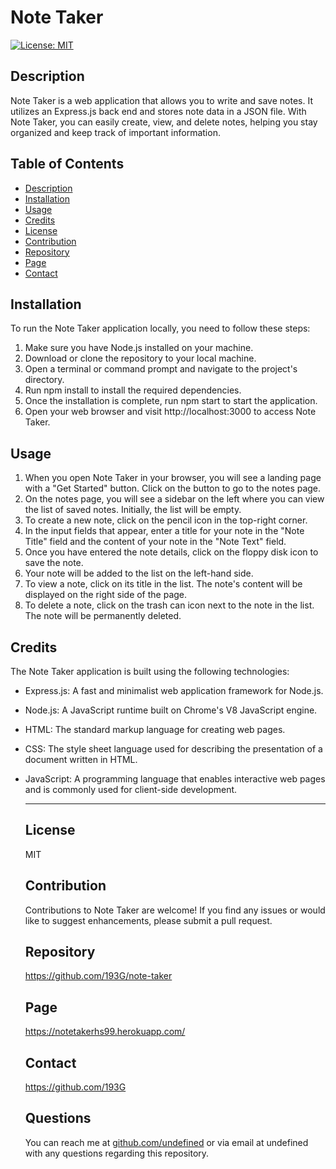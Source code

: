 # Note Taker

  [![License: MIT](https://img.shields.io/badge/License-MIT-yellow.svg)](https://opensource.org/licenses/MIT)

  ## Description
  
  Note Taker is a web application that allows you to write and save notes. It utilizes an Express.js back end and stores note data in a JSON file. With Note Taker, you can easily create, view, and delete notes, helping you stay organized and keep track of important information.
  
  ## Table of Contents
  
  - [Description](#description)
  - [Installation](#installation)
  - [Usage](#usage)
  - [Credits](#credits)
  - [License](#license)
  - [Contribution](#contribution)
  - [Repository](#repository)
  - [Page](#page)
  - [Contact](#contact)
  
  ## Installation
  
To run the Note Taker application locally, you need to follow these steps:
1. Make sure you have Node.js installed on your machine.
2. Download or clone the repository to your local machine.
3. Open a terminal or command prompt and navigate to the project's directory.
4. Run npm install to install the required dependencies.
5. Once the installation is complete, run npm start to start the application.
6. Open your web browser and visit http://localhost:3000 to access Note Taker.


  ## Usage
  
1. When you open Note Taker in your browser, you will see a landing page with a "Get Started" button. Click on the button to go to the notes page.
2. On the notes page, you will see a sidebar on the left where you can view the list of saved notes. Initially, the list will be empty.
3. To create a new note, click on the pencil icon in the top-right corner.
4. In the input fields that appear, enter a title for your note in the "Note Title" field and the content of your note in the "Note Text" field.
5. Once you have entered the note details, click on the floppy disk icon to save the note.
6. Your note will be added to the list on the left-hand side.
7. To view a note, click on its title in the list. The note's content will be displayed on the right side of the page.
8. To delete a note, click on the trash can icon next to the note in the list. The note will be permanently deleted.
  
  ## Credits
  
  The Note Taker application is built using the following technologies:
* Express.js: A fast and minimalist web application framework for Node.js.
* Node.js: A JavaScript runtime built on Chrome's V8 JavaScript engine.
* HTML: The standard markup language for creating web pages.
* CSS: The style sheet language used for describing the presentation of a document written in HTML.
* JavaScript: A programming language that enables interactive web pages and is commonly used for client-side development.
  
  ---
  
  ## License
  
  MIT
  
  ## Contribution
  
  Contributions to Note Taker are welcome! If you find any issues or would like to suggest enhancements, please submit a pull request.
  
  ## Repository
  
  https://github.com/193G/note-taker

  ## Page
  
  https://notetakerhs99.herokuapp.com/

  ## Contact
  
  https://github.com/193G

  ## Questions
  
  You can reach me at [github.com/undefined](https://github.com/undefined) or via email at undefined with any questions regarding this repository.